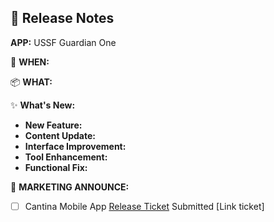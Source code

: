 ## :rocket: Release Notes

**APP:** USSF Guardian One 

:calendar: **WHEN:** <!-- Prod Release Date -->

:package: **WHAT:** <!-- Release Version -->

:sparkles:  **What's New:**

 - **New Feature:**  <!-- if any add -->
 - **Content Update:**  <!-- if any add -->
 - **Interface Improvement:**  <!-- if any add -->
 - **Tool Enhancement:** <!-- if any add -->
 - **Functional Fix:** <!-- if any add -->

:mega: **MARKETING ANNOUNCE:** <!-- Yes or No -->


- [ ] Cantina Mobile App [Release Ticket](https://repo.bespin.cce.af.mil/bespin/service-desk/service-desk-issues/-/issues/new) Submitted [Link ticket]
